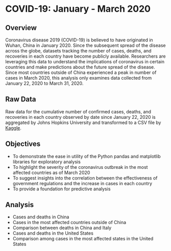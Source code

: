 # COVID-19: January - March 2020

## Overview
Coronavirus disease 2019 (COVID-19) is believed to have originated in Wuhan, China in January 2020. Since the subsequent spread of the disease across the globe, datasets tracking the number of cases, deaths, and recoveries in each country have become publicly available. Researchers are leveraging this data to understand the implications of coronavirus in certain countries and make predictions about the future spread of the disease. Since most countries outside of China experienced a peak in number of cases in March 2020, this analysis only examines data collected from January 22, 2020 to March 31, 2020.

## Raw Data
Raw data for the cumulative number of confirmed cases, deaths, and recoveries in each country observed by date since January 22, 2020 is aggregated by Johns Hopkins University and transformed to a CSV file by
[Kaggle](https://www.kaggle.com/sudalairajkumar/novel-corona-virus-2019-dataset).

## Objectives
- To demonstrate the ease in utility of the Python pandas and matplotlib libraries for exploratory analysis
- To highlight the severity of the coronavirus outbreak in the most affected countries as of March 2020
- To suggest insights into the correlation between the effectiveness of government regulations and the increase in cases in each country
- To provide a foundation for predictive analysis

## Analysis
- Cases and deaths in China
- Cases in the most affected countries outside of China
- Comparison between deaths in China and Italy
- Cases and deaths in the United States
- Comparison among cases in the most affected states in the United States
